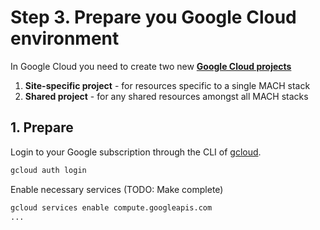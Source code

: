 # Step 3. Prepare you Google Cloud environment

In Google Cloud you need to create two new [**Google Cloud projects**](https://cloud.google.com/resource-manager/docs/creating-managing-projects)

1. **Site-specific project** - for resources specific to a single MACH stack
2. **Shared project** - for any shared resources amongst all MACH stacks


## 1. Prepare

Login to your Google subscription through the CLI of [gcloud](https://cloud.google.com/sdk/gcloud/).

```bash
gcloud auth login
```

Enable necessary services (TODO: Make complete)

```bash
gcloud services enable compute.googleapis.com
...
```